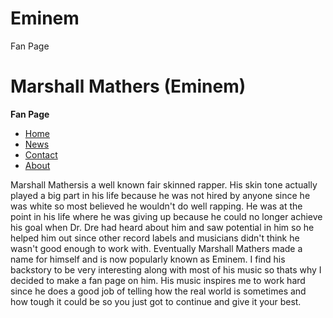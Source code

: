# Eminem
Fan Page
# Marshall Mathers (Eminem)
<strong>Fan Page</strong>
<body>
<ul>
  <li><a class="active" href="#home">Home</a></li>
  <li><a href="#news">News</a></li>
  <li><a href="#contact">Contact</a></li>
  <li><a href="#about">About</a></li>
</ul>
<p>Marshall Mathersis a well known fair skinned rapper. His skin tone actually played a big part in his life because he was not hired by anyone since he was white so most believed he wouldn't do well rapping. He was at the point in his life where he was giving up because he could no longer achieve his goal when Dr. Dre had heard about him and saw potential in him so he helped him out since other record labels and musicians didn't think he wasn't good enough to work with. Eventually Marshall Mathers made a name for himself and is now popularly known as Eminem. I find his backstory to be very interesting along with most of his music so thats why I decided to make a fan page on him. His music inspires me to work hard since he does a good job of telling how the real world is sometimes and how tough it could be so you just got to continue and give it your best.</p>

